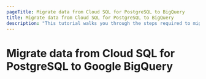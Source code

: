 ```yaml
---
pageTitle: Migrate data from Cloud SQL for PostgreSQL to BigQuery
title: Migrate data from Cloud SQL for PostgreSQL to BigQuery
description: "This tutorial walks you through the steps required to migrate data from Cloud SQL for PostgreSQL to BigQuery using Arcion."
---
```


# Migrate data from Cloud SQL for PostgreSQL to Google BigQuery

